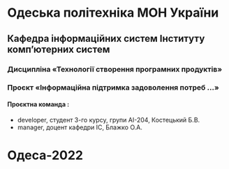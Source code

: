 # Одеська політехніка МОН України 
## Кафедра інформаційних систем Інституту комп’ютерних систем 
### Дисципліна «Технології створення програмних продуктів» 
### Проєкт «Інформаційна підтримка задоволення потреб ...» 
#### Проєктна команда :
- developer, студент 3-го курсу, групи АІ-204, Костецький Б.В.
- manager, доцент кафедри ІС, Блажко О.А.
# Одеса-2022 
